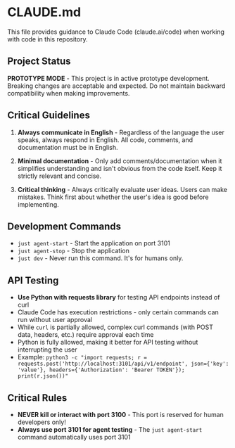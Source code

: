 # CLAUDE.md

This file provides guidance to Claude Code (claude.ai/code) when working with code in this repository.

## Project Status

**PROTOTYPE MODE** - This project is in active prototype development. Breaking changes are acceptable and expected. Do not maintain backward compatibility when making improvements.

## Critical Guidelines

1. **Always communicate in English** - Regardless of the language the user speaks, always respond in English. All code, comments, and documentation must be in English.

2. **Minimal documentation** - Only add comments/documentation when it simplifies understanding and isn't obvious from the code itself. Keep it strictly relevant and concise.

3. **Critical thinking** - Always critically evaluate user ideas. Users can make mistakes. Think first about whether the user's idea is good before implementing.

## Development Commands

- `just agent-start` - Start the application on port 3101
- `just agent-stop` - Stop the application
- `just dev` - Never run this command. It's for humans only.

## API Testing

- **Use Python with requests library** for testing API endpoints instead of curl
- Claude Code has execution restrictions - only certain commands can run without user approval
- While `curl` is partially allowed, complex curl commands (with POST data, headers, etc.) require approval each time
- Python is fully allowed, making it better for API testing without interrupting the user
- Example: `python3 -c "import requests; r = requests.post('http://localhost:3101/api/v1/endpoint', json={'key': 'value'}, headers={'Authorization': 'Bearer TOKEN'}); print(r.json())"`

## Critical Rules

- **NEVER kill or interact with port 3100** - This port is reserved for human developers only!
- **Always use port 3101 for agent testing** - The `just agent-start` command automatically uses port 3101

